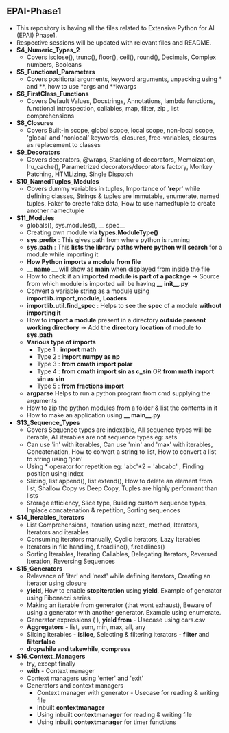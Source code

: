 ## EPAI-Phase1
 - This repository is having all the files related to Extensive Python for AI (EPAI) Phase1.
 - Respective sessions will be updated with relevant files and README.
 - **S4_Numeric_Types_2**
    - Covers isclose(), trunc(), floor(), ceil(), round(), Decimals, Complex numbers, Booleans
 - **S5_Functional_Parameters**
    - Covers positional arguments, keyword arguments, unpacking using * and **, how to use *args and **kwargs 
 - **S6_FirstClass_Functions**
    - Covers Default Values, Docstrings, Annotations, lambda functions, functional introspection, callables, map, filter, zip , list comprehensions
 - **S8_Closures**
    - Covers Built-in scope, global scope, local scope, non-local scope, 'global' and 'nonlocal' keywords, closures, free-variables, closures as replacement to classes
 - **S9_Decorators**
    - Covers decorators, @wraps, Stacking of decorators, Memoization, lru_cache(), Parametrized decorators/decorators factory, Monkey Patching, HTMLizing, Single Dispatch
 - **S10_NamedTuples_Modules**
    - Covers dummy variables in tuples, Importance of '__repr__' while defining classes, Strings & tuples are immutable, enumerate, named tuples, Faker to create fake data, How to use namedtuple to create another namedtuple
 - **S11_Modules**
    - globals(), sys.modules(), __ spec__
    - Creating own module via **types.ModuleType()**
    - **sys.prefix** : This gives path from where python is running
    - **sys.path** :   This **lists the library paths where python will search** for a module while importing it
    - **How Python imports a module from file**
    - **__ name __** will show as **main** when displayed from inside the file
    - How to check if an **imported module is part of a package** -> Source from which module is imported will be having **__ init__.py**
    - Convert a variable string as a module using **importlib.import_module**, **Loaders** 
    - **importlib.util.find_spec** : Helps to see the **spec** of a module **without importing it**
    - How to **import a module** present in a directory **outside present working directory** -> Add the **directory location** of module to **sys.path**
    - **Various type of imports**
        - Type 1 : **import math**
        - Type 2 : **import numpy as np**
        - Type 3 : **from cmath import polar**
        - Type 4 : **from cmath import sin as c_sin** OR   **from math import sin as sin**
        - Type 5 : **from fractions import**
    - **argparse**  Helps to run a python program from cmd supplying the arguments
    - How to zip the python modules from a folder & list the contents in it
    - How to make an application using **__ main__.py**
 - **S13_Sequence_Types**
    - Covers Sequence types are indexable, All sequence types will be iterable, All iterables are not sequence types eg: sets
    - Can use 'in' with iterables, Can use 'min' and 'max' with iterables, Concatenation, How to convert a string to list, How to convert a list to string using 'join'
    - Using * operator for repetition eg: 'abc'*2 = 'abcabc' , Finding position using index
    - Slicing, list.append(), list.extend(), How to delete an element from list, Shallow Copy vs Deep Copy, Tuples are highly performant than lists 
    - Storage efficiency, Slice type, Building custom sequence types, Inplace concatenation & repetition, Sorting sequences
 - **S14_Iterables_Iterators**
    - List Comprehensions, Iteration using next_ method, Iterators, Iterators and iterables 
    - Consuming iterators manually, Cyclic Iterators, Lazy Iterables
    - Iterators in file handling, f.readline(), f.readlines()
    - Sorting Iterables, Iterating Callables, Delegating Iterators, Reversed Iteration, Reversing Sequences
 - **S15_Generators**
    - Relevance of 'iter' and 'next' while defining iterators, Creating an iterator using closure
    - **yield**, How to enable **stopiteration** using **yield**, Example of generator using Fibonacci series
    - Making an iterable from generator (that wont exhaust), Beware of using a generator with another generator. Example using enumerate.
    - Generator expressions ( ), **yield from** - Usecase using cars.csv
    - **Aggregators** - list, sum, min, max, all, any
    - Slicing iterables - **islice**, Selecting & filtering iterators - **filter** and **filterfalse**
    - **dropwhile and takewhile**, **compress**   
 - **S16_Context_Managers**
    - try, except finally
    - **with** - Context manager
    - Context managers using 'enter' and 'exit'
    - Generators and context managers
        - Context manager with generator - Usecase for reading & writing file
        - Inbuilt **contextmanager**
        - Using inbuilt **contextmanager** for reading & writing file
        - Using inbuilt **contextmanager** for timer functions
        